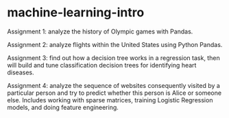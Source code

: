 # machine-learning-intro

Assignment 1: analyze the history of Olympic games with Pandas.

Assignment 2: analyze flights within the United States using Python Pandas.

Assignment 3: find out how a decision tree works in a regression task, then will build and tune classification decision trees for identifying heart diseases.

Assignment 4: analyze the sequence of websites consequently visited by a particular person and try to predict whether this person is Alice or someone else. Includes working with sparse matrices, training Logistic Regression models, and doing feature engineering. 
